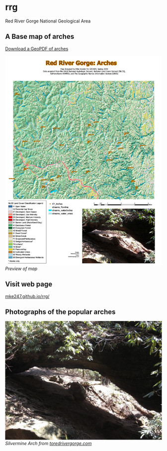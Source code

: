 # rrg

Red River Gorge National Geological Area

## A Base map of arches

[Download a GeoPDF of arches](basemap/rrg.pdf)

![Preview of map](basemap/rrg.jpg)    
*Preview of map*

## Visit web page

[mke247.github.io/rrg/](https://mke247.github.io/rrg/)


## Photographs of the popular arches

![Silvermine Arch](silvermine-arch.jpg)    
*Silvermine Arch from [toredrivergorge.com](https://toredrivergorge.com)*